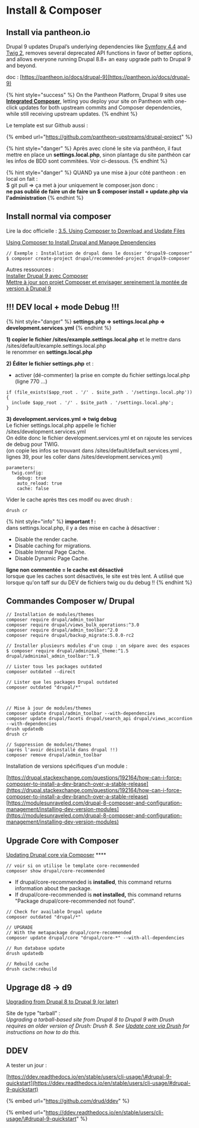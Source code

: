 # Install & Composer

## Install via pantheon.io

Drupal 9 updates Drupal’s underlying dependencies like [Symfony 4.4](https://symfony.com/releases/4.4) and [Twig 2](https://twig.symfony.com/doc/2.x/index.html), removes several deprecated API functions in favor of better options, and allows everyone running Drupal 8.8+ an easy upgrade path to Drupal 9 and beyond.

doc : [https://pantheon.io/docs/drupal-9](https://pantheon.io/docs/drupal-9)

{% hint style="success" %}
On the Pantheon Platform, Drupal 9 sites use [**Integrated Composer**](https://pantheon.io/docs/integrated-composer), letting you deploy your site on Pantheon with one-click updates for both upstream commits and Composer dependencies, while still receiving upstream updates.
{% endhint %}

Le template est sur Github aussi :

{% embed url="https://github.com/pantheon-upstreams/drupal-project" %}

{% hint style="danger" %}
Après avec cloné le site via panthéon, il faut mettre en place un **settings.local.php**, sinon plantage du site panthéon car les infos de BDD sont commitées. Voir ci-dessous.
{% endhint %}

{% hint style="danger" %}
QUAND ya une mise à jour côté pantheon : en local on fait :  
$ git pull =&gt; ça met à jour uniquement le composer.json donc :  
**ne pas oublié de faire un de faire un $ composer install + update.php via l'administration**
{% endhint %}

## Install normal via composer

Lire la doc officielle : [3.5. Using Composer to Download and Update Files](https://www.drupal.org/docs/user_guide/en/install-composer.html)

[Using Composer to Install Drupal and Manage Dependencies](https://www.drupal.org/docs/develop/using-composer/using-composer-to-install-drupal-and-manage-dependencies#download-core-option-a)

```text
// Exemple : Installation de drupal dans le dossier "drupal9-composer"
$ composer create-project drupal/recommended-project drupal9-composer
```

Autres ressources :   
[Installer Drupal 9 avec Composer](https://www.itss.paris/blog/installer-drupal-9-avec-composer)  
[Mettre à jour son projet Composer et envisager sereinement la montée de version à Drupal 9](https://www.kaliop.com/fr/mettre-a-jour-son-projet-composer-et-envisager-sereinement-la-montee-de-version-a-drupal-9/)

## !!! DEV local + mode Debug !!!

{% hint style="danger" %}
**settings.php =&gt; settings.local.php =&gt; development.services.yml**
{% endhint %}

**1\) copier le fichier /sites/example.settings.local.php** et le mettre dans /sites/default/example.settings.local.php  
le renommer en **settings.local.php**

**2\) Éditer le fichier settings.php** et :  
- activer \(dé-commenter\) la prise en compte du fichier settings.local.php \(ligne 770 ...\)

```text
if (file_exists($app_root . '/' . $site_path . '/settings.local.php')) {
  include $app_root . '/' . $site_path . '/settings.local.php';
}
```

**3\) development.services.yml =&gt; twig debug**  
Le fichier settings.local.php appelle le fichier /sites/development.services.yml  
On édite donc le fichier development.services.yml et on rajoute les services de debug pour TWIG.  
\(on copie les infos se trouvant dans /sites/default/default.services.yml , lignes 39, pour les coller dans /sites/development.services.yml\)

```text
parameters:
  twig.config:
    debug: true
    auto_reload: true
    cache: false
```

Vider le cache après ttes ces modif ou avec drush :

```text
drush cr
```

{% hint style="info" %}
**important ! :**  
dans settings.local.php, il y a des mise en cache à désactiver :  
- Disable the render cache.  
- Disable caching for migrations.  
- Disable Internal Page Cache.  
- Disable Dynamic Page Cache.

**ligne non commentée = le cache est désactivé**  
lorsque que les caches sont désactivés, le site est très lent. A utilisé que lorsque qu'on taff sur du DEV de fichiers twig ou du debug !!
{% endhint %}

## Commandes Composer w/ Drupal

```text
// Installation de modules/themes
composer require drupal/admin_toolbar
composer require drupal/views_bulk_operations:^3.0
composer require drupal/admin_toolbar:^2.0
composer require drupal/backup_migrate:5.0.0-rc2

// Installer plusieurs modules d'un coup : on sépare avec des espaces
$ composer require drupal/adminimal_theme:^1.5 drupal/adminimal_admin_toolbar:^1.9

// Lister tous les packages outdated
composer outdated --direct

// Lister que les packages Drupal outdated
composer outdated "drupal/*"



// Mise à jour de modules/themes
composer update drupal/admin_toolbar --with-dependencies
composer update drupal/facets drupal/search_api drupal/views_accordion --with-dependencies
drush updatedb
drush cr

// Suppression de modules/themes
(après l'avoir désinstallé dans drupal !!)
composer remove drupal/admin_toolbar

```

Installation de versions spécifiques d'un module :

[https://drupal.stackexchange.com/questions/192164/how-can-i-force-composer-to-install-a-dev-branch-over-a-stable-release](https://drupal.stackexchange.com/questions/192164/how-can-i-force-composer-to-install-a-dev-branch-over-a-stable-release)  
[https://modulesunraveled.com/drupal-8-composer-and-configuration-management/installing-dev-version-modules](https://modulesunraveled.com/drupal-8-composer-and-configuration-management/installing-dev-version-modules)

## Upgrade Core with Composer

[Updating Drupal core via Composer](https://www.drupal.org/docs/updating-drupal/updating-drupal-core-via-composer) \*\*\*\*

```text
// voir si on utilise le template core-recommended
composer show drupal/core-recommended
```

* If drupal/core-recommended is **installed**, this command returns information about the package.
* If drupal/core-recommended is **not installed,**  this command returns "Package drupal/core-recommended not found".

```text
// Check for available Drupal update
composer outdated "drupal/*"

// UPGRADE
// With the metapackage drupal/core-recommended
composer update drupal/core "drupal/core-*" --with-all-dependencies

// Run database update
drush updatedb

// Rebuild cache
drush cache:rebuild
```

## Upgrage d8 -&gt; d9

[Upgrading from Drupal 8 to Drupal 9 \(or later\)](https://www.drupal.org/docs/upgrading-drupal/upgrading-from-drupal-8-to-drupal-9-or-later)

Site de type "tarball" :  
_Upgrading a tarball-based site from Drupal 8 to Drupal 9 with Drush requires an older version of Drush: Drush 8. See_ [_Update core via Drush_](https://www.drupal.org/docs/8/update/update-core-via-drush) _for instructions on how to do this._

  


## DDEV

A tester un jour :

[https://ddev.readthedocs.io/en/stable/users/cli-usage/\#drupal-9-quickstart](https://ddev.readthedocs.io/en/stable/users/cli-usage/#drupal-9-quickstart)

{% embed url="https://github.com/drud/ddev" %}



{% embed url="https://ddev.readthedocs.io/en/stable/users/cli-usage/\#drupal-9-quickstart" %}



